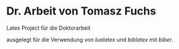 Dr. Arbeit von Tomasz Fuchs
=====================

Latex Project für die Doktorarbeit

ausgelegt für die Verwendung von _lualatex_ und _biblatex_ mit _biber_.
